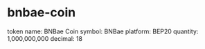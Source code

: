 # bnbae-coin
token name: BNBae Coin
symbol: BNBae
platform: BEP20
quantity: 1,000,000,000
decimal: 18
